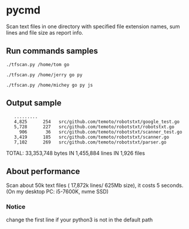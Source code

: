 # pycmd

Scan text files in one directory with specified file extension names, sum lines and file size as report info.


## Run commands samples

    ./tfscan.py /home/tom go
    
    ./tfscan.py /home/jerry go py
    
    ./tfscan.py /home/michey go py js

## Output sample
       .........
       4,825      254	src/github.com/temoto/robotstxt/google_test.go
       5,728      227	src/github.com/temoto/robotstxt/robotstxt.go
         906       36	src/github.com/temoto/robotstxt/scanner_test.go
       3,419      185	src/github.com/temoto/robotstxt/scanner.go
       7,102      269	src/github.com/temoto/robotstxt/parser.go
TOTAL: 33,353,748 bytes IN 1,455,884 lines IN 1,926 files


## About performance

Scan about 50k text files ( 17,872k lines/ 625Mb size), it costs 5 seconds.
(On my desktop PC: i5-7600K,  nvme SSD)


### Notice
change the first line if your python3 is not in the default path
